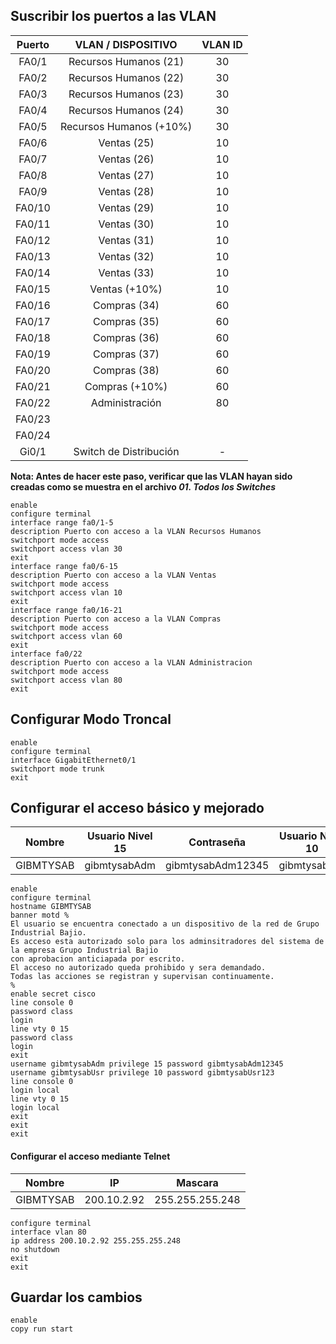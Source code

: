 ## Suscribir los puertos a las VLAN
| Puerto |   VLAN / DISPOSITIVO    | VLAN ID |
| :----: | :---------------------: | :-----: |
| FA0/1  |  Recursos Humanos (21)  |   30    |
| FA0/2  |  Recursos Humanos (22)  |   30    |
| FA0/3  |  Recursos Humanos (23)  |   30    |
| FA0/4  |  Recursos Humanos (24)  |   30    |
| FA0/5  | Recursos Humanos (+10%) |   30    |
| FA0/6  |       Ventas (25)       |   10    |
| FA0/7  |       Ventas (26)       |   10    |
| FA0/8  |       Ventas (27)       |   10    |
| FA0/9  |       Ventas (28)       |   10    |
| FA0/10 |       Ventas (29)       |   10    |
| FA0/11 |       Ventas (30)       |   10    |
| FA0/12 |       Ventas (31)       |   10    |
| FA0/13 |       Ventas (32)       |   10    |
| FA0/14 |       Ventas (33)       |   10    |
| FA0/15 |      Ventas (+10%)      |   10    |
| FA0/16 |      Compras (34)       |   60    |
| FA0/17 |      Compras (35)       |   60    |
| FA0/18 |      Compras (36)       |   60    |
| FA0/19 |      Compras (37)       |   60    |
| FA0/20 |      Compras (38)       |   60    |
| FA0/21 |     Compras (+10%)      |   60    |
| FA0/22 |     Administración      |   80    |
| FA0/23 |                         |         |
| FA0/24 |                         |         |
| Gi0/1  | Switch de Distribución  |    -    |

**Nota: Antes de hacer este paso, verificar que las VLAN hayan sido creadas como se muestra en el archivo *01. Todos los Switches***

```
enable
configure terminal
interface range fa0/1-5
description Puerto con acceso a la VLAN Recursos Humanos
switchport mode access
switchport access vlan 30
exit
interface range fa0/6-15
description Puerto con acceso a la VLAN Ventas
switchport mode access
switchport access vlan 10
exit
interface range fa0/16-21
description Puerto con acceso a la VLAN Compras
switchport mode access
switchport access vlan 60
exit
interface fa0/22
description Puerto con acceso a la VLAN Administracion
switchport mode access
switchport access vlan 80
exit
```
## Configurar Modo Troncal

```
enable
configure terminal
interface GigabitEthernet0/1
switchport mode trunk
exit
```
## Configurar el acceso básico y mejorado
|  Nombre   | Usuario Nivel 15 |    Contraseña     | Usuario Nivel 10 |   Contraseña    |
| :-------: | :--------------: | :---------------: | :--------------: | :-------------: |
| GIBMTYSAB |   gibmtysabAdm   | gibmtysabAdm12345 |   gibmtysabUsr   | gibmtysabUsr123 |

```
enable
configure terminal
hostname GIBMTYSAB
banner motd %
El usuario se encuentra conectado a un dispositivo de la red de Grupo Industrial Bajio.
Es acceso esta autorizado solo para los adminsitradores del sistema de la empresa Grupo Industrial Bajio
con aprobacion anticiapada por escrito.
El acceso no autorizado queda prohibido y sera demandado.
Todas las acciones se registran y supervisan continuamente.
%
enable secret cisco
line console 0
password class
login
line vty 0 15
password class
login
exit
username gibmtysabAdm privilege 15 password gibmtysabAdm12345
username gibmtysabUsr privilege 10 password gibmtysabUsr123
line console 0
login local
line vty 0 15
login local
exit
exit
exit
```
#### Configurar el acceso mediante Telnet
|  Nombre   |     IP      |     Mascara     |
| :-------: | :---------: | :-------------: |
| GIBMTYSAB | 200.10.2.92 | 255.255.255.248 |

```
configure terminal
interface vlan 80
ip address 200.10.2.92 255.255.255.248
no shutdown
exit
exit
```
## Guardar los cambios

```
enable
copy run start
```